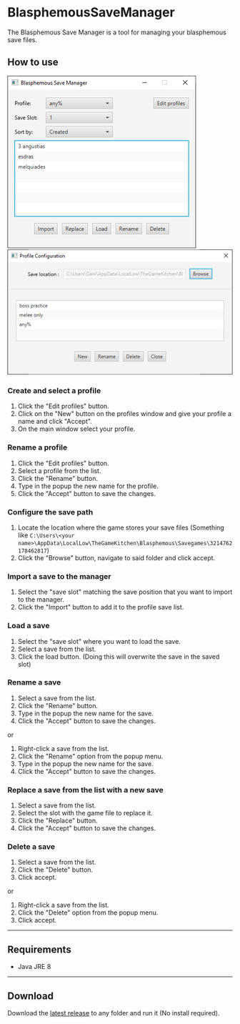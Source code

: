 # BlasphemousSaveManager

The Blasphemous Save Manager is a tool for managing your blasphemous save files.

## How to use

![](docs/images/manager_window2.png)
![](docs/images/profile_window.png)

### Create and select a profile

1. Click the "Edit profiles" button.
2. Click on the "New" button on the profiles window and give your profile a name and click "Accept".
3. On the main window select your profile.

### Rename a profile

1. Click the "Edit profiles" button.
2. Select a profile from the list.
3. Click the "Rename" button.
4. Type in the popup the new name for the profile.
5. Click the "Accept" button to save the changes.

### Configure the save path

1. Locate the location where the game stores your save files (Something like ```C:\Users\<your name>\AppData\LocalLow\TheGameKitchen\Blasphemous\Savegames\3214762178462817```)
2. Click the "Browse" button, navigate to said folder and click accept.

### Import a save to the manager

1. Select the "save slot" matching the save position that you want to import to the manager.
2. Click the "Import" button to add it to the profile save list.

### Load a save

1. Select the "save slot" where you want to load the save.
2. Select a save from the list.
3. Click the load button. (Doing this will overwrite the save in the saved slot)

### Rename a save

1. Select a save from the list.
2. Click the "Rename" button.
3. Type in the popup the new name for the save.
4. Click the "Accept" button to save the changes.

or

1. Right-click a save from the list.
2. Click the "Rename" option from the popup menu.
3. Type in the popup the new name for the save.
4. Click the "Accept" button to save the changes.

### Replace a save from the list with a new save

1. Select a save from the list.
2. Select the slot with the game file to replace it.
3. Click the "Replace" button.
4. Click the "Accept" button to save the changes.

### Delete a save

1. Select a save from the list.
2. Click the "Delete" button.
3. Click accept.

or

1. Right-click a save from the list.
2. Click the "Delete" option from the popup menu.
3. Click accept.

----
## Requirements

* Java JRE 8

----
## Download

Download the [latest release](https://github.com/danimroca/BlasphemousSaveManager/releases/) to any folder and run it (No install required).